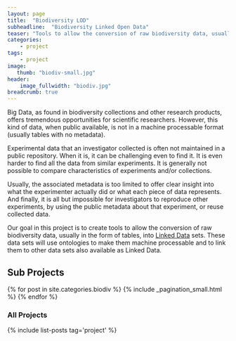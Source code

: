 ```yaml
---
layout: page
title:  "Biodiversity LOD"
subheadline:  "Biodiversity Linked Open Data"
teaser: "Tools to allow the conversion of raw biodiversity data, usually in the form of tables, into machine processable Linked Open Data sets."
categories:
    - project
tags:
    - project
image:
   thumb: "biodiv-small.jpg"
header:
    image_fullwidth: "biodiv.jpg"
breadcrumb: true
---
```


Big Data, as found in biodiversity collections and other research products, offers tremendous opportunities for scientific researchers. However, this kind of data, when public available, is not in a machine processable format (usually tables with no metadata).

Experimental data that an investigator collected is often not maintained in a public repository. When it is, it can be challenging even to find it. It is even harder to find all the data from similar experiments. It is generally not possible to compare characteristics of experiments and/or collections.

Usually, the associated metadata is too limited to offer clear insight into what the experimenter actually did or what each piece of data represents. And finally, it is all but impossible for investigators to reproduce other experiments, by using the public metadata about that experiment, or reuse collected data.

Our goal in this project is to create tools to allow the conversion of raw biodiversity data, usually in the form of tables, into [Linked Data](https://www.w3.org/standards/semanticweb/data) sets. These data sets will use ontologies to make them machine processable and to link them to other data sets also available as Linked Data.

## Sub Projects

{% for post in site.categories.biodiv %}
  {% include _pagination_small.html %}
{% endfor %}

### All Projects

{% include list-posts tag='project' %}
